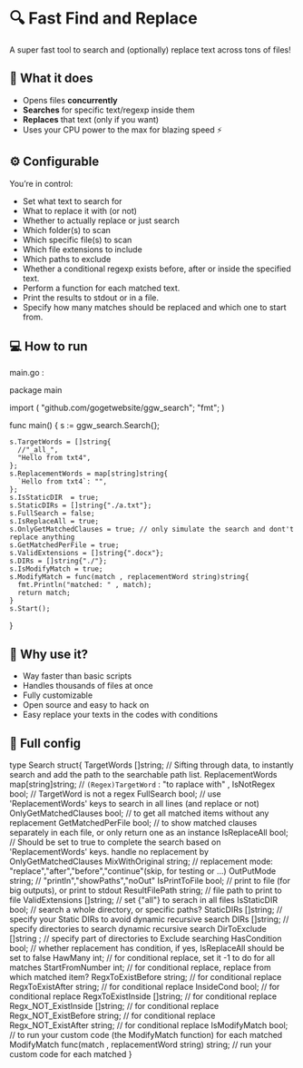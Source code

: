 # 🔍 Fast Find and Replace

A super fast tool to search and (optionally) replace text across tons of files!

## 🚀 What it does

- Opens files **concurrently**  
- **Searches** for specific text/regexp inside them
- **Replaces** that text (only if you want)  
- Uses your CPU power to the max for blazing speed ⚡

## ⚙️ Configurable

You’re in control:

- Set what text to search for  
- What to replace it with (or not)  
- Whether to actually replace or just search  
- Which folder(s) to scan  
- Which specific file(s) to scan  
- Which file extensions to include
- Which paths to exclude
- Whether a conditional regexp exists before, after or inside the specified text.
- Perform a function for each matched text.
- Print the results to stdout or in a file.
- Specify how many matches should be replaced and which one to start from.

## 💻 How to run

main.go :

  package main

  import (
    "github.com/gogetwebsite/ggw_search";
    "fmt";
  )

  func main() {
    s := ggw_search.Search{};

    s.TargetWords = []string{
      //"_all_",
      "Hello from txt4",
    };
    s.ReplacementWords = map[string]string{
      `Hello from txt4`: "",
    };
    s.IsStaticDIR  = true;
    s.StaticDIRs = []string{"./a.txt"};
    s.FullSearch = false; 
    s.IsReplaceAll = true;
    s.OnlyGetMatchedClauses = true; // only simulate the search and dont't replace anything
    s.GetMatchedPerFile = true;
    s.ValidExtensions = []string{".docx"};
    s.DIRs = []string{"./"};
    s.IsModifyMatch = true;
    s.ModifyMatch = func(match , replacementWord string)string{
      fmt.Println("matched: " , match);
      return match;
    }
    s.Start();
  }

## 🧠 Why use it?

- Way faster than basic scripts  
- Handles thousands of files at once  
- Fully customizable  
- Open source and easy to hack on
- Easy replace your texts in the codes with conditions

## 📝 Full config
type Search struct{
    TargetWords []string; // Sifting through data, to instantly search and add the path to the searchable path list.
    ReplacementWords map[string]string; // `(Regex)TargetWord` : "to raplace with" ,
    IsNotRegex bool; // TargetWord is not a regex
    FullSearch bool; // use 'ReplacementWords' keys to search in all lines (and replace or not)
    OnlyGetMatchedClauses bool; // to get all matched items without any replacement
    GetMatchedPerFile bool; // to show matched clauses separately in each file, or only return one as an instance
    IsReplaceAll bool; // Should be set to true to complete the search based on 'ReplacementWords' keys. handle no replacement by OnlyGetMatchedClauses
    MixWithOriginal string; // replacement mode: "replace","after","before","continue"(skip, for testing or ...)
    OutPutMode string; // "println","showPaths","noOut"
    IsPrintToFile bool; // print to file (for big outputs), or print to stdout
    ResultFilePath string; // file path to print to file 
    ValidExtensions []string; // set {"all"} to serach in all files
    IsStaticDIR bool; // search a whole directory, or specific paths?
    StaticDIRs []string; // specify your Static DIRs to avoid dynamic recursive search
    DIRs []string; // specify directories to search dynamic recursive search
    DirToExclude []string ; // specify part of directories to Exclude searching
    HasCondition bool; // whether replacement has condition, if yes, IsReplaceAll should be set to false
    HawMany int; // for conditional replace, set it -1 to do for all matches
    StartFromNumber int; // for conditional replace, replace from which matched item?
    RegxToExistBefore string; // for conditional replace
    RegxToExistAfter string; // for conditional replace
    InsideCond bool; // for conditional replace
    RegxToExistInside []string; // for conditional replace
    Regx_NOT_ExistInside []string; // for conditional replace
    Regx_NOT_ExistBefore string; // for conditional replace
    Regx_NOT_ExistAfter string; // for conditional replace
    IsModifyMatch bool; // to run your custom code (the ModifyMatch function) for each matched
    ModifyMatch func(match , replacementWord string) string; // run your custom code for each matched
} 
